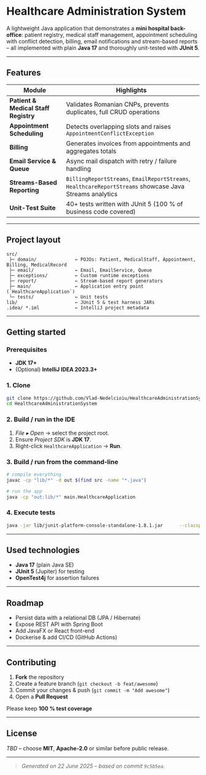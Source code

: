 # Healthcare Administration System

A lightweight Java application that demonstrates a **mini hospital back-office**: patient registry, medical staff management, appointment scheduling with conflict detection, billing, email notifications and stream-based reports – all implemented with plain **Java 17** and thoroughly unit-tested with **JUnit 5**.

---

## Features

| Module | Highlights |
|--------|------------|
| **Patient & Medical Staff Registry** | Validates Romanian CNPs, prevents duplicates, full CRUD operations |
| **Appointment Scheduling** | Detects overlapping slots and raises `AppointmentConflictException` |
| **Billing** | Generates invoices from appointments and aggregates totals |
| **Email Service & Queue** | Async mail dispatch with retry / failure handling |
| **Streams-Based Reporting** | `BillingReportStreams`, `EmailReportStreams`, `HealthcareReportStreams` showcase Java Streams analytics |
| **Unit-Test Suite** | 40+ tests written with JUnit 5 (100 % of business code covered) |

---

## Project layout
```text
src/
 ├─ domain/              ← POJOs: Patient, MedicalStaff, Appointment, Billing, MedicalRecord
 ├─ email/               ← Email, EmailService, Queue
 ├─ exceptions/          ← Custom runtime exceptions
 ├─ report/              ← Stream-based report generators
 ├─ main/                ← Application entry point (`HealthcareApplication`)
 └─ tests/               ← Unit tests
lib/                     ← JUnit 5 & test harness JARs
.idea/ *.iml             ← IntelliJ project metadata
```

---

## Getting started

### Prerequisites
* **JDK 17+**
* (Optional) **IntelliJ IDEA 2023.3+**

### 1. Clone
```bash
git clone https://github.com/Vlad-Nedelcioiu/HealthcareAdministrationSystem.git
cd HealthcareAdministrationSystem
```

### 2. Build / run in the IDE
1. *File ▸ Open* → select the project root.  
2. Ensure *Project SDK* is **JDK 17**.  
3. Right-click `HealthcareApplication` → **Run**.

### 3. Build / run from the command-line
```bash
# compile everything
javac -cp "lib/*" -d out $(find src -name "*.java")

# run the app
java -cp "out:lib/*" main.HealthcareApplication
```

### 4. Execute tests
```bash
java -jar lib/junit-platform-console-standalone-1.8.1.jar      --classpath out --scan-classpath
```

---

## Used technologies
* **Java 17** (plain Java SE)
* **JUnit 5** (Jupiter) for testing
* **OpenTest4j** for assertion failures

---

## Roadmap
* Persist data with a relational DB (JPA / Hibernate)
* Expose REST API with Spring Boot
* Add JavaFX or React front-end
* Dockerise & add CI/CD (GitHub Actions)

---

## Contributing
1. **Fork** the repository  
2. Create a feature branch (`git checkout -b feat/awesome`)  
3. Commit your changes & push (`git commit -m "Add awesome"`)  
4. Open a **Pull Request**

Please keep **100 % test coverage**

---

## License
_TBD_ – choose **MIT**, **Apache-2.0** or similar before public release.

---

> _Generated on 22 June 2025 – based on commit `9c5b5ea`._
